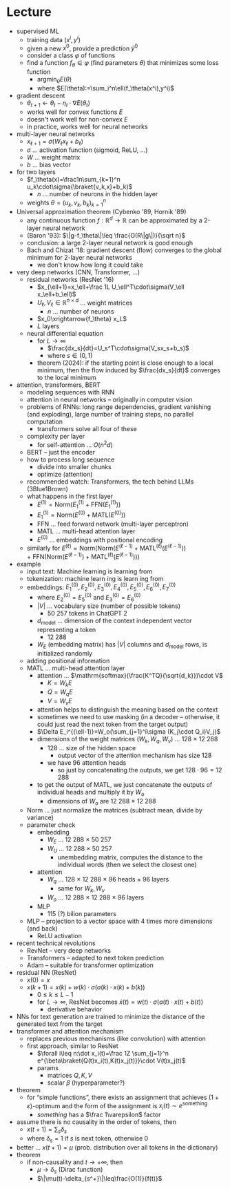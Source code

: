 # Lecture

- supervised ML
	- training data $(x^i,y^i)$
	- given a new $x^0$, provide a prediction $\tilde y^0$
	- consider a class $\varphi$ of functions
	- find a function $f_\theta\in\varphi$ (find parameters $\theta$) that minimizes some loss function
		- $\mathrm{argmin}_\theta E(\theta)$
		- where $E(\theta):=\sum_i^n\ell(f_\theta(x^i),y^i)$
- gradient descent
	- $\theta_{t+1}\leftarrow\theta_t-\eta_t\cdot\nabla E(\theta_t)$
	- works well for convex functions $E$
	- doesn't work well for non-convex $E$
	- in practice, works well for neural networks
- multi-layer neural networks
	- $x_{\ell+1}=\sigma(W_\ell x_\ell+b_\ell)$
	- $\sigma$ … activation function (sigmoid, ReLU, …)
	- $W$ … weight matrix
	- $b$ … bias vector
- for two layers
	- $f_\theta(x)=\frac1n\sum_{k=1}^n u_k\cdot\sigma(\braket{v_k,x}+b_k)$
		- $n$ … number of neurons in the hidden layer
	- weights $\theta=(u_k,v_k,b_k)_{k=1}^n$
- Universal approximation theorem (Cybenko '89, Hornik '89)
	- any continuous function $f:\mathbb R^d\to\mathbb R$ can be approximated by a 2-layer neural network
	- (Baron '93): $\|g-f_\theta\|\leq \frac{O(R\|g\|)}{\sqrt n}$
	- conclusion: a large 2-layer neural network is good enough
	- Bach and Chizat '18: gradient descent (flow) converges to the global minimum for 2-layer neural networks
		- we don't know how long it could take
- very deep networks (CNN, Transformer, …)
	- residual networks (ResNet '16)
		- $x_{\ell+1}=x_\ell+\frac 1L U_\ell^T\cdot\sigma(V_\ell x_\ell+b_\ell)$
		- $U_\ell,V_\ell\in\mathbb R^{n\times d}$ … weight matrices
			- $n$ … number of neurons
		- $x_0\xrightarrow{f_\theta} x_L$
		- $L$ layers
	- neural differential equation
		- for $L\to\infty$
			- $\frac{dx_s}{dt}=U_s^T\cdot\sigma(V_sx_s+b_s)$
			- where $s\in(0,1)$
		- theorem (2024): if the starting point is close enough to a local minimum, then the flow induced by $\frac{dx_s}{dt}$ converges to the local minimum
- attention, transformers, BERT
	- modeling sequences with RNN
	- attention in neural networks – originally in computer vision
	- problems of RNNs: long range dependencies, gradient vanishing (and exploding), large number of training steps, no parallel computation
		- transformers solve all four of these
	- complexity per layer
		- for self-attention … $O(n^2d)$
	- BERT – just the encoder
	- how to process long sequence
		- divide into smaller chunks
		- optimize (attention)
	- recommended watch: Transformers, the tech behind LLMs (3Blue1Brown)
	- what happens in the first layer
		- $E^{(1)}=\mathrm{Norm}(E^{(1)}_1+\mathrm{FFN}(E^{(1)}_1))$
		- $E^{(1)}_1=\mathrm{Norm}(E^{(0)}+\mathrm{MATL}(E^{(0)}))$
		- FFN … feed forward network (multi-layer perceptron)
		- MATL … multi-head attention layer
		- $E^{(0)}$ … embeddings with positional encoding
	- similarly for $E^{(\ell)}=\mathrm{Norm}(\mathrm{Norm}(E^{(\ell-1)}+\mathrm{MATL}^{(\ell)}(E^{(\ell-1)}))$ $+\ \mathrm{FFN}(\mathrm{Norm}(E^{(\ell-1)})+\mathrm{MATL}^{(\ell)}(E^{(\ell-1)})))$
- example
	- input text: Machine learning is learning from
	- tokenization: machine learn ing is learn ing from
	- embeddings: $E^{(0)}_1,E^{(0)}_2,E^{(0)}_3,E^{(0)}_4,E^{(0)}_5,E^{(0)}_6,E^{(0)}_7$
		- where $E^{(0)}_2=E^{(0)}_5$ and $E^{(0)}_3=E^{(0)}_6$
		- $|V|$ … vocabulary size (number of possible tokens)
			- 50 257 tokens in ChatGPT 2
		- $d_{\mathrm{model}}$ … dimension of the context independent vector representing a token
			- 12 288
		- $W_E$ (embedding matrix) has $|V|$ columns and $d_\mathrm{model}$ rows, is initialized randomly
	- adding positional information
	- MATL … multi-head attention layer
		- attention … $\mathrm{softmax}(\frac{K^TQ}{\sqrt{d_k}})\cdot V$
			- $K=W_kE$
			- $Q = W_qE$
			- $V=W_vE$
		- attention helps to distinguish the meaning based on the context
		- sometimes we need to use masking (in a decoder – otherwise, it could just read the next token from the target output)
		- $\Delta E_i^{(\ell-1)}=W_o(\sum_{j=1}^i\sigma (K_j\cdot Q_i)V_j)$
		- dimensions of the weight matrices ($W_k,W_q,W_v$) … 128 × 12 288
			- 128 … size of the hidden space
				- output vector of the attention mechanism has size 128
			- we have 96 attention heads
				- so just by concatenating the outputs, we get $128 \cdot 96 = 12\,288$
		- to get the output of MATL, we just concatenate the outputs of individual heads and multiply it by $W_o$
			- dimensions of $W_o$ are 12 288 × 12 288
	- Norm … just normalize the matrices (subtract mean, divide by variance)
	- parameter check
		- embedding
			- $W_E$ … 12 288 × 50 257
			- $W_U$ … 12 288 × 50 257
				- unembedding matrix, computes the distance to the individual words (then we select the closest one)
		- attention
			- $W_q$ … 128 × 12 288 × 96 heads × 96 layers
				- same for $W_k,W_v$
			- $W_o$ … 12 288 × 12 288 × 96 layers
		- MLP
			- 115 (?) bilion parameters
	- MLP – projection to a vector space with 4 times more dimensions (and back)
		- ReLU activation
- recent technical revolutions
	- RevNet – very deep networks
	- Transformers – adapted to next token prediction
	- Adam – suitable for transformer optimization
- residual NN (ResNet)
	- $x(0)=x$
	- $x(k+1)=x(k)+w(k)\cdot\sigma(a(k)\cdot x(k)+b(k))$
		- $0\leq k\leq L-1$
		- for $L\to\infty$, ResNet becomes $\dot x(t)=w(t)\cdot\sigma(a(t)\cdot x(t)+b(t))$
			- derivative behavior
- NNs for text generation are trained to minimize the distance of the generated text from the target
- transformer and attention mechanism
	- replaces previous mechanisms (like convolution) with attention
	- first approach, similar to ResNet
		- $\forall i\leq n:\dot x_i(t)=\frac 1Z \sum_{j=1}^n e^{\beta\braket{Q(t)x_i(t),K(t)x_j(t)}}\cdot V(t)x_j(t)$
		- params
			- matrices $Q,K,V$
			- scalar $\beta$ (hyperparameter?)
- theorem
	- for “simple functions”, there exists an assignment that achieves $(1+\varepsilon)$-optimum and the form of the assignment is $x_i(t)\sim e^{\text{something}}$
		- *something* has a $\frac 1\varepsilon$ factor
- assume there is no causality in the order of tokens, then
	- $x(t+1)=\sum_s \delta_s$
	- where $\delta_s=1$ if $s$ is next token, otherwise 0
- better … $x(t+1)=\mu$ (prob. distribution over all tokens in the dictionary)
- theorem
	- if non-causality and $t\to+\infty$, then
		- $\mu\to\delta_s$ (Dirac function)
		- $\|\mu(t)-\delta_{s^+}\|\leq\frac{O(1)}{f(t)}$

